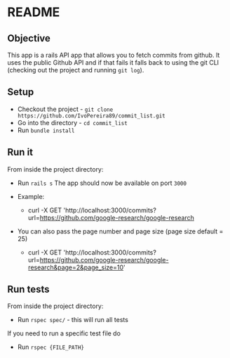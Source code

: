 # README

## Objective
This app is a rails API app that allows you to fetch commits from github. 
It uses the public Github API and if that fails it falls back to using the git CLI (checking out the project and running `git log`). 

## Setup
* Checkout the project - `git clone https://github.com/IvoPereira89/commit_list.git`
* Go into the directory - `cd commit_list`
* Run `bundle install`


## Run it
From inside the project directory: 

* Run `rails s`
The app should now be available on port `3000`

* Example: 
  * curl -X GET 'http://localhost:3000/commits?url=https://github.com/google-research/google-research

* You can also pass the page number and page size (page size default = 25)
  * curl -X GET 'http://localhost:3000/commits?url=https://github.com/google-research/google-research&page=2&page_size=10'

## Run tests

From inside the project directory: 
* Run `rspec spec/` - this will run all tests

If you need to run a specific test file do 
* Run `rspec {FILE_PATH}`

